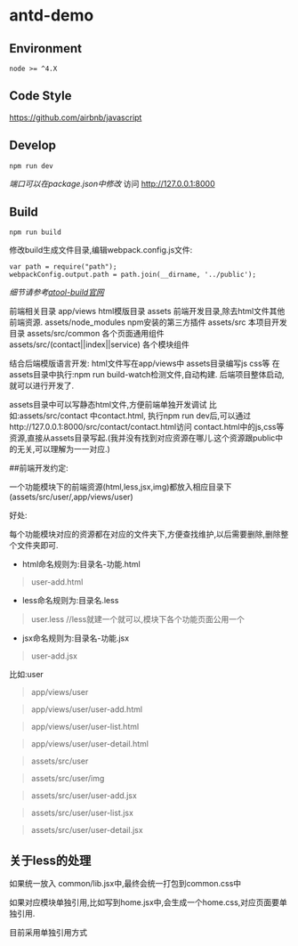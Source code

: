 # antd-demo

## Environment

```
node >= ^4.X
```

## Code Style

https://github.com/airbnb/javascript

## Develop

```
npm run dev
```

*端口可以在package.json中修改*
访问 http://127.0.0.1:8000 

## Build

```
npm run build
```
修改build生成文件目录,编辑webpack.config.js文件:

```
var path = require("path");
webpackConfig.output.path = path.join(__dirname, '../public');
```

*细节请参考[atool-build官网](https://github.com/ant-tool/atool-build)*


前端相关目录
app/views html模版目录
assets 前端开发目录,除去html文件其他前端资源.
assets/node_modules npm安装的第三方插件
assets/src 本项目开发目录
assets/src/common 各个页面通用组件
assets/src/(contact||index||service) 各个模块组件

结合后端模版语言开发:
html文件写在app/views中
assets目录编写js css等
在assets目录中执行:npm run build-watch检测文件,自动构建.
后端项目整体启动,就可以进行开发了.



assets目录中可以写静态html文件,方便前端单独开发调试
比如:assets/src/contact 中contact.html,
执行npm run dev后,可以通过http://127.0.0.1:8000/src/contact/contact.html访问
contact.html中的js,css等资源,直接从assets目录写起.(我并没有找到对应资源在哪儿.这个资源跟public中的无关,可以理解为一一对应.) 


##前端开发约定:

一个功能模块下的前端资源(html,less,jsx,img)都放入相应目录下(assets/src/user/,app/views/user)

好处:

每个功能模块对应的资源都在对应的文件夹下,方便查找维护,以后需要删除,删除整个文件夹即可.

- html命名规则为:目录名-功能.html
> user-add.html

- less命名规则为:目录名.less
> user.less //less就建一个就可以,模块下各个功能页面公用一个

- jsx命名规则为:目录名-功能.jsx
> user-add.jsx

比如:user

> 
> app/views/user

> app/views/user/user-add.html

> app/views/user/user-list.html

> app/views/user/user-detail.html

>
 
> assets/src/user

> assets/src/user/img

> assets/src/user/user-add.jsx

> assets/src/user/user-list.jsx

> assets/src/user/user-detail.jsx
> 


## 关于less的处理

如果统一放入 common/lib.jsx中,最终会统一打包到common.css中

如果对应模块单独引用,比如写到home.jsx中,会生成一个home.css,对应页面要单独引用.

目前采用单独引用方式

